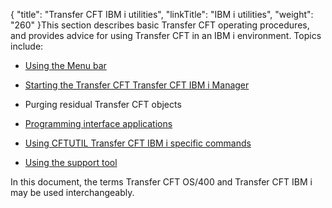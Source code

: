 {
    "title": "Transfer CFT IBM i utilities",
    "linkTitle": "IBM i utilities",
    "weight": "260"
}This section describes basic Transfer CFT operating procedures, and provides advice for using Transfer CFT in an IBM i environment. Topics include:

-   [Using the Menu bar](using_the_menu_bar)
-   [Starting the Transfer CFT Transfer CFT IBM i Manager](../post_install_intro_ibmi/start_cft_ibmi_manager)
-   Purging residual Transfer CFT objects
-   [Programming interface applications](../post_install_intro_ibmi/api_and_exits_intro_ibmi/apis_intro_ibmi)
-   [Using CFTUTIL Transfer CFT IBM i specific commands](using_cftutil)
-   [Using the support tool](../os400_support_tool)

In this document, the terms Transfer CFT OS/400 and Transfer CFT IBM i may be used interchangeably.
